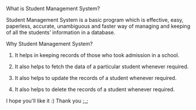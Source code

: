 What is Student Management System?

Student Management System is a basic program which is effective, easy, paperless, accurate, unambiguous and faster way of managing and keeping of all the students’ information in a database.

Why Student Management System?

1) It helps in keeping records of those who took admission in a school.

2) It also helps to fetch the data of a particular student whenever required.

3) It also helps to update the records of a student whenever required.

4) It also helps to delete the records of a student whenever required.

I hope you'll like it :)
Thank you ;_;
